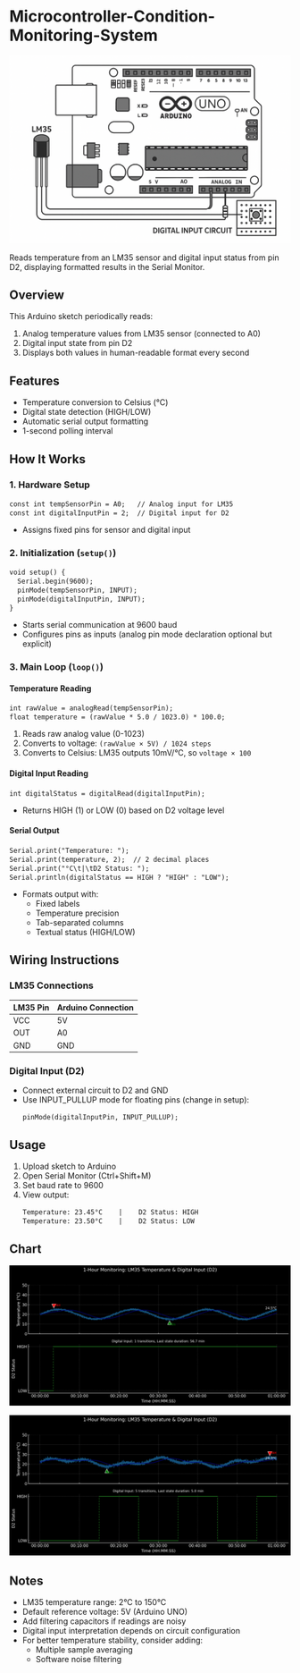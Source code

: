 # Microcontroller-Condition-Monitoring-System

![Circuit](https://github.com/Customize5773/Microcontroller-Condition-Monitoring-System/blob/32e4649d161aaa68e0b511c8fac27acc5fe8bd62/docs/MonitorArduino.png)

Reads temperature from an LM35 sensor and digital input status from pin D2, displaying formatted results in the Serial Monitor.

## Overview
This Arduino sketch periodically reads:
1. Analog temperature values from LM35 sensor (connected to A0)
2. Digital input state from pin D2
3. Displays both values in human-readable format every second

## Features
- Temperature conversion to Celsius (°C)
- Digital state detection (HIGH/LOW)
- Automatic serial output formatting
- 1-second polling interval

## How It Works

### 1. Hardware Setup
```arduino
const int tempSensorPin = A0;   // Analog input for LM35
const int digitalInputPin = 2;  // Digital input for D2
```
- Assigns fixed pins for sensor and digital input

### 2. Initialization (`setup()`)
```arduino
void setup() {
  Serial.begin(9600);
  pinMode(tempSensorPin, INPUT);
  pinMode(digitalInputPin, INPUT);
}
```
- Starts serial communication at 9600 baud
- Configures pins as inputs (analog pin mode declaration optional but explicit)

### 3. Main Loop (`loop()`)

#### Temperature Reading
```arduino
int rawValue = analogRead(tempSensorPin);
float temperature = (rawValue * 5.0 / 1023.0) * 100.0;
```
1. Reads raw analog value (0-1023)
2. Converts to voltage: `(rawValue × 5V) / 1024 steps`
3. Converts to Celsius: LM35 outputs 10mV/°C, so `voltage × 100`

#### Digital Input Reading
```arduino
int digitalStatus = digitalRead(digitalInputPin);
```
- Returns HIGH (1) or LOW (0) based on D2 voltage level

#### Serial Output
```arduino
Serial.print("Temperature: ");
Serial.print(temperature, 2);  // 2 decimal places
Serial.print("°C\t|\tD2 Status: ");
Serial.println(digitalStatus == HIGH ? "HIGH" : "LOW");
```
- Formats output with:
  - Fixed labels
  - Temperature precision
  - Tab-separated columns
  - Textual status (HIGH/LOW)

## Wiring Instructions

### LM35 Connections
| LM35 Pin | Arduino Connection |
|----------|---------------------|
| VCC      | 5V                  |
| OUT      | A0                  |
| GND      | GND                 |

### Digital Input (D2)
- Connect external circuit to D2 and GND
- Use INPUT_PULLUP mode for floating pins (change in setup):
  ```arduino
  pinMode(digitalInputPin, INPUT_PULLUP);
  ```

## Usage
1. Upload sketch to Arduino
2. Open Serial Monitor (Ctrl+Shift+M)
3. Set baud rate to 9600
4. View output:
   ```
   Temperature: 23.45°C    |    D2 Status: HIGH
   Temperature: 23.50°C    |    D2 Status: LOW
   ```

## Chart

![Chart1](https://github.com/Customize5773/Microcontroller-Condition-Monitoring-System/blob/525e4b0c8f595b70875e3219b9058f975204c7f9/docs/Chart%20Monitoring%20for%201%20Hour.png)

![Chart2](https://github.com/Customize5773/Microcontroller-Condition-Monitoring-System/blob/f4615d906f3d22453c1e47f3a722671f070f78ba/docs/Chart%20Monitoring%20for%201%20Hour(2).png)

## Notes
- LM35 temperature range: 2°C to 150°C
- Default reference voltage: 5V (Arduino UNO)
- Add filtering capacitors if readings are noisy
- Digital input interpretation depends on circuit configuration
- For better temperature stability, consider adding:
  - Multiple sample averaging
  - Software noise filtering
